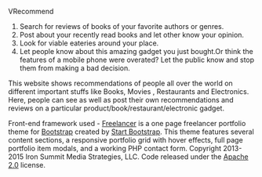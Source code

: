 VRecommend 

1. Search for reviews of books of your favorite authors or genres.
2. Post about your recently read books and let other know your opinion.
3. Look for viable eateries around your place.
4. Let people know about this amazing gadget you just bought.Or think the features of a mobile phone were overated? Let the public know  and stop them from making a bad decision.

This website shows recommendations of people all over the world on different important stuffs like Books, Movies , Restaurants and Electronics. Here, people can see as well as post their own recommendations and reviews on a particular product/book/restaurant/electronic gadget.


Front-end framework used - [Freelancer](http://startbootstrap.com/template-overviews/freelancer/) is a one page freelancer portfolio theme for [Bootstrap](http://getbootstrap.com/) created by [Start Bootstrap](http://startbootstrap.com/). This theme features several content sections, a responsive portfolio grid with hover effects, full page portfolio item modals, and a working PHP contact form.
Copyright 2013-2015 Iron Summit Media Strategies, LLC. Code released under the [Apache 2.0](https://github.com/IronSummitMedia/startbootstrap-freelancer/blob/gh-pages/LICENSE) license.
